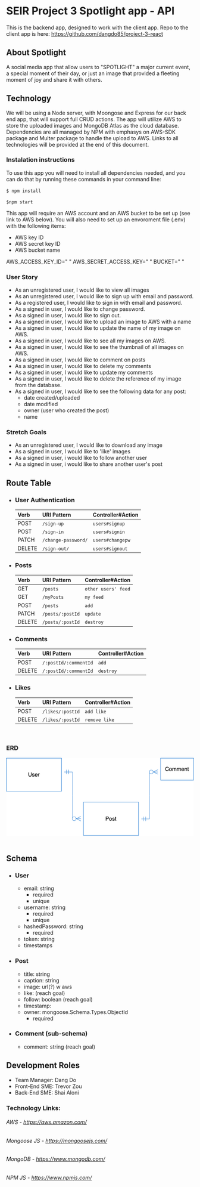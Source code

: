 # SEIR Project 3 Spotlight app - API

This is the backend app, designed to work with the client app.
Repo to the client app is here:
https://github.com/dangdo85/project-3-react

## About Spotlight
A social media app that allow users to "SPOTLIGHT" a major current event, a special moment of their day, or just an image that provided a fleeting moment of joy and share it with others.

## Technology
We will be using a Node server, with Moongose and Express for our back end app, that will support full CRUD actions. 
The app will utilize AWS to store the uploaded images and MongoDB Atlas as the cloud database.
Dependencies are all managed by NPM with emphasys on AWS-SDK package and Multer package to handle the upload to AWS.
Links to all technologies will be provided at the end of this document.

### Instalation instructions
To use this app you will need to install all dependencies needed, and you can do that by running these commands in your command line:

```
$ npm install
```
```
$npm start
```

This app will require an AWS account and an AWS bucket to be set up (see link to AWS below).
You will also need to set up an envoroment file (.env) with the following items:
 - AWS key ID
 - AWS secret key ID
 - AWS bucket name

AWS_ACCESS_KEY_ID=" "
AWS_SECRET_ACCESS_KEY=" "
BUCKET=" "

### User Story
- As an unregistered user, I would like to view all images
- As an unregistered user, I would like to sign up with email and password.
- As a registered user, I would like to sign in with email and password.
- As a signed in user, I would like to change password.
- As a signed in user, I would like to sign out.
- As a signed in user, I would like to upload an image to AWS with a name
- As a signed in user, I would like to update the name of my image on AWS.
- As a signed in user, I would like to see all my images on AWS.
- As a signed in user, I would like to see the thumbnail of all images on AWS.
- As a signed in user, I would like to comment on posts
- As a signed in user, I would like to delete my comments
- As a signed in user, I would like to update my comments
- As a signed in user, I would like to delete the reference of my image from the database.
- As a signed in user, I would like to see the following data for any post:
    - date created/uploaded
    - date modified
    - owner (user who created the post)
    - name

### Stretch Goals
- As an unregistered user, I would like to download any image
- As a signed in user, I would like to 'like' images
- As a signed in user, i would like to follow another user
- As a signed in user, i would like to share another user's post
&nbsp;
&nbsp;
## Route Table
 - ### User Authentication
    | Verb   | URI Pattern         | Controller#Action |
    | ------ | ------------------- | ----------------- |
    | POST   | `/sign-up`          | `users#signup`    |
    | POST   | `/sign-in`          | `users#signin`    |
    | PATCH  | `/change-password/` | `users#changepw`  |
    | DELETE | `/sign-out/`        | `users#signout `  |
 - ### Posts 
    | Verb   | URI Pattern | Controller#Action    |
    | ------ | ----------- | -------------------- |
    | GET    | `/posts` | `other users' feed` |
    | GET    | `/myPosts`  | `my feed` |
    | POST   | `/posts` | `add` |
    | PATCH  | `/posts/:postId`  | `update`|
    | DELETE | `/posts/:postId`  | `destroy`|
 - ### Comments 
    | Verb   | URI Pattern           | Controller#Action |
    | ------ | --------------------- | ----------------- |
    | POST   | `/:postId/:commentId` | `add`             |
    | DELETE | `/:postId/:commentId` | `destroy`         |  
- ### Likes 
    | Verb   | URI Pattern           | Controller#Action |
    | ------ | --------------------- | ----------------- |
    | POST   | `/likes/:postId` | `add like`             |
    | DELETE | `/likes/:postId` | `remove like`         |  
    
&nbsp;
&nbsp;     
### ERD
![](planning/ERD.png)
&nbsp;
&nbsp;
## Schema
 - ### User
    - email: string
        - required
        - unique
    - username: string
        - required
        - unique
    - hashedPassword: string
        - required
    - token: string
    - timestamps
    
 - ### Post
    - title: string
    - caption: string
    - image: url(?) w aws
    - like: (reach goal)
    - follow: boolean (reach goal)
    - timestamp:
    - owner: mongoose.Schema.Types.ObjectId
        - required

 - ### Comment (sub-schema)
    - comment: string (reach goal)
&nbsp;

## Development Roles 
- Team Manager: Dang Do
- Front-End SME: Trevor Zou
- Back-End SME: Shai Aloni 

### Technology Links:

###### AWS - https://aws.amazon.com/
###### Mongoose JS - https://mongoosejs.com/
###### MongoDB - https://www.mongodb.com/
###### NPM JS - https://www.npmjs.com/
